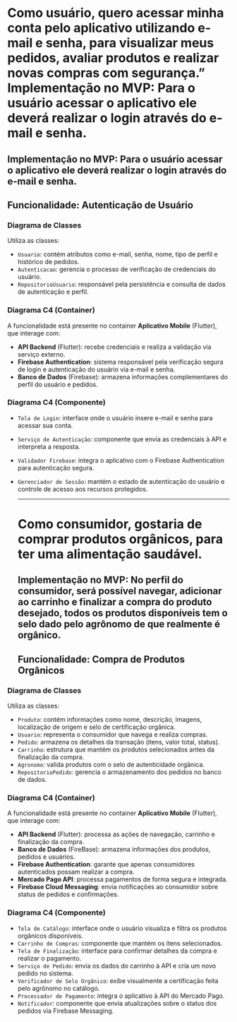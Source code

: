 #  Como usuário, quero acessar minha conta pelo aplicativo utilizando e-mail e senha, para visualizar meus pedidos, avaliar produtos e realizar novas compras com segurança.” Implementação no MVP: Para o usuário acessar o aplicativo ele deverá realizar o login através do e-mail e senha.
## Implementação no MVP: Para o usuário acessar o aplicativo ele deverá realizar o login através do e-mail e senha.

## Funcionalidade: Autenticação de Usuário

### Diagrama de Classes  
Utiliza as classes:
- `Usuario`: contém atributos como e-mail, senha, nome, tipo de perfil e histórico de pedidos.  
- `Autenticacao`: gerencia o processo de verificação de credenciais do usuário.  
- `RepositorioUsuario`: responsável pela persistência e consulta de dados de autenticação e perfil.

### Diagrama C4 (Container)  
A funcionalidade está presente no container **Aplicativo Mobile** (Flutter), que interage com:
- **API Backend** (Flutter): recebe credenciais e realiza a validação via serviço externo.  
- **Firebase Authentication**: sistema responsável pela verificação segura de login e autenticação do usuário via e-mail e senha.  
- **Banco de Dados** (Firebase): armazena informações complementares do perfil do usuário e pedidos.

### Diagrama C4 (Componente)  
- `Tela de Login`: interface onde o usuário insere e-mail e senha para acessar sua conta.  
- `Serviço de Autenticação`: componente que envia as credenciais à API e interpreta a resposta.  
- `Validador Firebase`: integra o aplicativo com o Firebase Authentication para autenticação segura.  
- `Gerenciador de Sessão`: mantém o estado de autenticação do usuário e controle de acesso aos recursos protegidos.
  
  ---
  # Como consumidor, gostaria de comprar produtos orgânicos, para ter uma alimentação saudável.  
  ## Implementação no MVP: No perfil do consumidor, será possível navegar, adicionar ao carrinho e finalizar a compra do produto desejado, todos os produtos disponíveis tem o selo dado pelo agrônomo de que realmente é orgânico.  
  ## Funcionalidade: Compra de Produtos Orgânicos

### Diagrama de Classes  
Utiliza as classes:
- `Produto`: contém informações como nome, descrição, imagens, localização de origem e selo de certificação orgânica.  
- `Usuario`: representa o consumidor que navega e realiza compras.  
- `Pedido`: armazena os detalhes da transação (itens, valor total, status).  
- `Carrinho`: estrutura que mantém os produtos selecionados antes da finalização da compra.  
- `Agronomo`: valida produtos com o selo de autenticidade orgânica.  
- `RepositorioPedido`: gerencia o armazenamento dos pedidos no banco de dados.

### Diagrama C4 (Container)  
A funcionalidade está presente no container **Aplicativo Mobile** (Flutter), que interage com:
- **API Backend** (Flutter): processa as ações de navegação, carrinho e finalização da compra.  
- **Banco de Dados** (FireBase): armazena informações dos produtos, pedidos e usuários.  
- **Firebase Authentication**: garante que apenas consumidores autenticados possam realizar a compra.  
- **Mercado Pago API**: processa pagamentos de forma segura e integrada.  
- **Firebase Cloud Messaging**: envia notificações ao consumidor sobre status de pedidos e confirmações.  

### Diagrama C4 (Componente)  
- `Tela de Catálogo`: interface onde o usuário visualiza e filtra os produtos orgânicos disponíveis.  
- `Carrinho de Compras`: componente que mantém os itens selecionados.  
- `Tela de Finalização`: interface para confirmar detalhes da compra e realizar o pagamento.  
- `Serviço de Pedido`: envia os dados do carrinho à API e cria um novo pedido no sistema.  
- `Verificador de Selo Orgânico`: exibe visualmente a certificação feita pelo agrônomo no catálogo.  
- `Processador de Pagamento`: integra o aplicativo à API do Mercado Pago.  
- `Notificador`: componente que envia atualizações sobre o status dos pedidos via Firebase Messaging.


